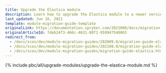 ```yaml
---
title: Upgrade the Elastica module
description: Learn how to upgrade the Elastica module to a newer version
last_updated: Jun 16, 2021
template: module-migration-guide-template
originalLink: https://documentation.spryker.com/2021080/docs/migration-guide-elastica
originalArticleId: 7deb24f3-466c-4631-80f1-959947540863
redirect_from:
  - /docs/scos/dev/module-migration-guides/202009.0/migration-guide-elastica.html
  - /docs/scos/dev/module-migration-guides/202108.0/migration-guide-elastica.html
  - /docs/scos/dev/module-migration-guides/migration-guide-elastica.html
---
```


{% include pbc/all/upgrade-modules/upgrade-the-elastica-module.md %} <!-- To edit, see /_includes/pbc/all/upgrade-modules/upgrade-the-elastica-module.md -->
